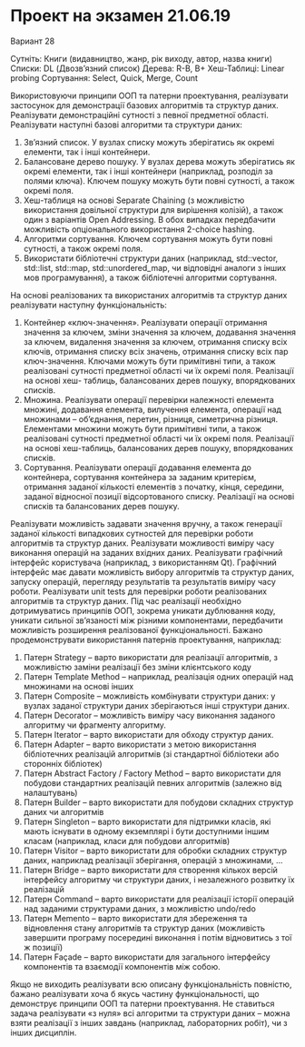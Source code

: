 ﻿# Проект на экзамен 21.06.19
Вариант 28

Сутніть: Книги (видавництво, жанр, рік виходу, автор, назва книги)
Списки: DL (Двозв’язний список)
Дерева: R-B, B+
Хеш-Таблиці: Linear probing
Сортування: Select, Quick, Merge, Count

Використовуючи принципи ООП та патерни проектування, реалізувати застосунок для
демонстрації базових алгоритмів та структур даних.
Реалізувати демонстраційні сутності з певної предметної області. Реалізувати наступні базові алгоритми та структури даних:
1. Зв’язний список. У вузлах списку можуть зберігатись як окремі
елементи, так і інші контейнери.
2. Балансоване дерево пошуку. У вузлах дерева можуть зберігатись як
окремі елементи, так і інші контейнери (наприклад, розподіл за полями ключа).
Ключем пошуку можуть бути повні сутності, а також окремі поля.
3. Хеш-таблиця на основі Separate Chaining (з можливістю використання довільної
структури для вирішення колізій), а також один з варіантів Open Addressing. В обох випадках передбачити можливість опціонального використання
2-choice hashing.
4. Алгоритми сортування. Ключем сортування можуть бути повні
сутності, а також окремі поля.
5. Використати бібліотечні структури даних (наприклад, std::vector, std::list, std::map,
std::unordered_map, чи відповідні аналоги з інших мов програмування), а також
бібліотечні алгоритми сортування.

На основі реалізованих та використаних алгоритмів та структур даних реалізувати наступну
функціональність:

1. Контейнер «ключ-значення». Реалізувати операції отримання значення за ключем,
зміни значення за ключем, додавання значення за ключем, видалення значення за
ключем, отримання списку всіх ключів, отримання списку всіх значень, отримання
списку всіх пар ключ-значення. Ключами можуть бути примітивні типи, а також
реалізовані сутності предметної області чи їх окремі поля. Реалізації на основі хеш-
таблиць, балансованих дерев пошуку, впорядкованих списків.
2. Множина. Реалізувати операції перевірки належності елемента множині, додавання
елемента, вилучення елемента, операції над множинами – об’єднання, перетин,
різниця, симетрична різниця. Елементами множини можуть бути примітивні типи, а
також реалізовані сутності предметної області чи їх окремі поля. Реалізації на основі
хеш-таблиць, балансованих дерев пошуку, впорядкованих списків.
3. Сортування. Реалізувати операції додавання елемента до контейнера, сортування
контейнера за заданим критерієм, отримання заданої кількості елементів з початку,
кінця, середини, заданої відносної позиції відсортованого списку. Реалізації на
основі списків та балансованих дерев пошуку.

Реалізувати можливість задавати значення вручну, а також генерації заданої кількості
випадкових сутностей для перевірки роботи алгоритмів та структур даних.
Реалізувати можливості виміру часу виконання операцій на заданих вхідних даних.
Реалізувати графічний інтерфейс користувача (наприклад, з використанням Qt). Графічний
інтерфейс має давати можливість вибору алгоритмів та структур даних, запуску операцій,
перегляду результатів та результатів виміру часу роботи.
Реалізувати unit tests для перевірки роботи реалізованих алгоритмів та структур даних.
Під час реалізації необхідно дотримуватись принципів ООП, зокрема уникати дублювання
коду, уникати сильної зв’язаності між різними компонентами, передбачити можливість
розширення реалізованої функціональності.
Бажано продемонструвати використання патернів проектування, наприклад:
1. Патерн Strategy – варто використати для реалізації алгоритмів, з можливістю
заміни реалізації без зміни клієнтського коду
2. Патерн Template Method – наприклад, реалізація одних операцій над множинами
на основі інших
3. Патерн Composite – можливість комбінувати структури даних: у вузлах заданої
структури даних зберігаються інші структури даних.
4. Патерн Decorator – можливість виміру часу виконання заданого алгоритму чи
фрагменту алгоритму.
5. Патерн Iterator – варто використати для обходу структур даних.
6. Патерн Adapter – варто використати з метою використання бібліотечних
реалізацій алгоритмів (зі стандартної бібліотеки або сторонніх бібліотек)
7. Патерн Abstract Factory / Factory Method – варто використати для побудови
стандартних реалізацій певних алгоритмів (залежно від налаштувань)
8. Патерн Builder – варто використати для побудови складних структур даних чи
алгоритмів
9. Патерн Singleton – варто використати для підтримки класів, які мають існувати в
одному екземплярі і бути доступними іншим класам (наприклад, класи для
побудови алгоритмів)
10. Патерн Visitor – варто використати для обробки складних структур даних,
наприклад реалізації зберігання, операцій з множинами, ...
11. Патерн Bridge – варто використати для створення кількох версій інтерфейсу
алгоритму чи структури даних, і незалежного розвитку їх реалізацій
12. Патерн Command – варто використати для реалізації історії операцій над
заданими структурами даних, з можливістю undo/redo
13. Патерн Memento – варто використати для збереження та відновлення стану
алгоритмів та структур даних (можливість завершити програму посередині
виконання і потім відновитись з тої ж позиції)
14. Патерн Façade – варто використати для загального інтерфейсу компонентів та
взаємодії компонентів між собою.

Якщо не виходить реалізувати всю описану функціональність повністю, бажано реалізувати
хоча б якусь частину функціональності, що демонструє принципи ООП та патерни
проектування.
Не ставиться задача реалізувати «з нуля» всі алгоритми та структури даних – можна взяти
реалізації з інших завдань (наприклад, лабораторних робіт), чи з інших дисциплін.

